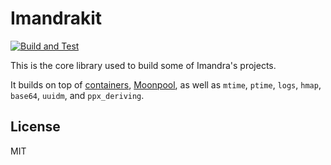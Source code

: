 
# Imandrakit

[![Build and Test](https://github.com/imandra-ai/imandrakit/actions/workflows/main.yml/badge.svg)](https://github.com/imandra-ai/imandrakit/actions/workflows/main.yml)

This is the core library used to build some of Imandra's projects.

It builds on top of [containers](https://github.com/c-cube/ocaml-containers/), [Moonpool](https://github.com/c-cube/moonpool/), as well as `mtime`, `ptime`, `logs`, `hmap`, `base64`, `uuidm`, and `ppx_deriving`.

## License

MIT
